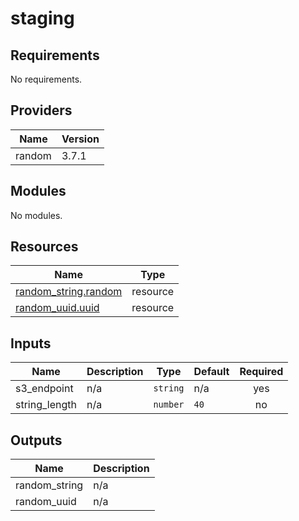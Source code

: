 # staging

<!-- BEGIN_TF_DOCS -->
## Requirements

No requirements.

## Providers

| Name | Version |
|------|---------|
| random | 3.7.1 |

## Modules

No modules.

## Resources

| Name | Type |
|------|------|
| [random_string.random](https://registry.terraform.io/providers/hashicorp/random/latest/docs/resources/string) | resource |
| [random_uuid.uuid](https://registry.terraform.io/providers/hashicorp/random/latest/docs/resources/uuid) | resource |

## Inputs

| Name | Description | Type | Default | Required |
|------|-------------|------|---------|:--------:|
| s3\_endpoint | n/a | `string` | n/a | yes |
| string\_length | n/a | `number` | `40` | no |

## Outputs

| Name | Description |
|------|-------------|
| random\_string | n/a |
| random\_uuid | n/a |
<!-- END_TF_DOCS -->
